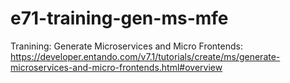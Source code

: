 # e71-training-gen-ms-mfe
Tranining: Generate Microservices and Micro Frontends:
https://developer.entando.com/v7.1/tutorials/create/ms/generate-microservices-and-micro-frontends.html#overview
